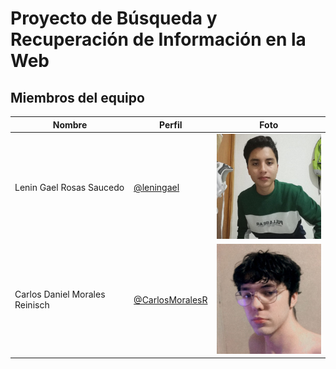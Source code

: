 # Proyecto de Búsqueda y Recuperación de Información en la Web  
## Miembros del equipo  
| Nombre | Perfil | Foto |
| -- | -- | -- |
| Lenin Gael Rosas Saucedo | [@leningael](https://github.com/leningael) | <img src="/miembros-equipo/foto-lenin.jpg" width="200"> |
| Carlos Daniel Morales Reinisch | [@CarlosMoralesR](https://github.com/CarlosMoralesR)| <img src="/miembros-equipo/foto-carlos.jpeg" width="200"> |

